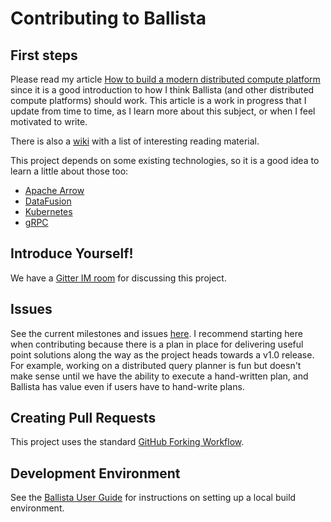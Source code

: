 # Contributing to Ballista

## First steps

Please read my article [How to build a modern distributed compute platform](https://andygrove.io/how_to_build_a_modern_distributed_compute_platform/) since it is a good introduction to how I think Ballista (and other distributed compute platforms) should work. This article is a work in progress that I update from time to time, as I learn more about this subject, or when I feel motivated to write.

There is also a [wiki](https://github.com/ballista-compute/ballista/wiki) with a list of interesting reading material.

This project depends on some existing technologies, so it is a good idea to learn a little about those too:

- [Apache Arrow](https://arrow.apache.org/)
- [DataFusion](https://github.com/apache/arrow/tree/master/rust/datafusion)
- [Kubernetes](https://kubernetes.io/)
- [gRPC](https://grpc.io/)

## Introduce Yourself!

We have a [Gitter IM room](https://gitter.im/ballista-rs/community) for discussing this project. 

## Issues

See the current milestones and issues [here](https://github.com/ballista-compute/ballista/milestones?direction=asc&sort=title&state=open). I recommend starting here when contributing because there is a plan in place for delivering useful point solutions along the way as the project heads towards a v1.0 release. For example, working on a distributed query planner is fun but doesn't make sense until we have the ability to execute a hand-written plan, and Ballista has value even if users have to hand-write plans.

## Creating Pull Requests

This project uses the standard [GitHub Forking Workflow](https://gist.github.com/Chaser324/ce0505fbed06b947d962).

## Development Environment

See the [Ballista User Guide](https://ballistacompute.org/docs/) for instructions on setting up a local build environment.

